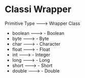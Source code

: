 # Classi Wrapper
Primitive Type      --->      Wrapper Class
  -  boolean        --->        -  Boolean
  -  byte           --->        -  Byte
  -  char           --->        -  Character
  -  float          --->        -  Float
  -  int            --->        -  Integer
  -  long           --->        -  Long
  -  short          --->        -  Short
  -  double         --->        -  Double
